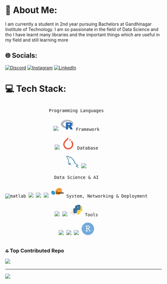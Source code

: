 # 💫 About Me:
I am currently a student in 2nd year pursuing Bachelors at Gandhinagar Institute of Technology. I am so passionate in the field of Data Science and tho I have learnt many libraries and the important things which are useful in my field and still learning more


## 🌐 Socials:
[![Discord](https://img.shields.io/badge/Discord-%237289DA.svg?logo=discord&logoColor=white)](https://discord.gg/kimjongun0382) [![Instagram](https://img.shields.io/badge/Instagram-%23E4405F.svg?logo=Instagram&logoColor=white)](https://instagram.com/dhruvil.malvania) [![LinkedIn](https://img.shields.io/badge/LinkedIn-%230077B5.svg?logo=linkedin&logoColor=white)](https://linkedin.com/in/https://www.linkedin.com/in/dhruvil-malvania-6a1479276/) 

# 💻 Tech Stack:
<div>
  <p style="display: inline-block;" align="center">
    <kbd>
      <kbd>Programming Languages</kbd>
      <br>
      <br>
      <img width="40px" src="https://cdn.jsdelivr.net/gh/devicons/devicon/icons/python/python-original.svg"> 
      <img width="40px" src="https://raw.githubusercontent.com/devicons/devicon/6910f0503efdd315c8f9b858234310c06e04d9c0/icons/r/r-original.svg"> 
    </kbd>
    <kbd>
      <kbd>Framework</kbd>
      <br>
      <br>
      <img width="40px" src="https://cdn.jsdelivr.net/gh/devicons/devicon/icons/flask/flask-original-wordmark.svg">
      <img width="40px" src="https://raw.githubusercontent.com/devicons/devicon/6910f0503efdd315c8f9b858234310c06e04d9c0/icons/pytorch/pytorch-original.svg">
    </kbd>
    <kbd>
      <kbd>Database</kbd>
      <br>
      <br>
      <img width="40px" src="https://raw.githubusercontent.com/devicons/devicon/6910f0503efdd315c8f9b858234310c06e04d9c0/icons/mysql/mysql-original.svg">
      <img width="40px" src="https://icon.icepanel.io/Technology/svg/SQLite.svg">
    </kbd>
    <br>
    <br>
    <kbd>
      <kbd>Data Science &amp; AI</kbd>
      <br>
      <br>
      <img title="matlab" width="40px" src="https://cdn.jsdelivr.net/gh/devicons/devicon/icons/matlab/matlab-original.svg">
      <img width="40px" src="https://cdn.jsdelivr.net/gh/devicons/devicon/icons/tensorflow/tensorflow-original.svg">
      <img width="40px" src="https://cdn.jsdelivr.net/gh/devicons/devicon/icons/numpy/numpy-original.svg">
      <img width="40px" src="https://cdn.jsdelivr.net/gh/devicons/devicon/icons/pandas/pandas-original.svg">
      <img width="40px" src="https://raw.githubusercontent.com/devicons/devicon/6910f0503efdd315c8f9b858234310c06e04d9c0/icons/scikitlearn/scikitlearn-original.svg">
    </kbd>
    <kbd>
      <kbd>System, Networking &amp; Deployment</kbd>
      <br>
      <br>
      <img width="40px" src="https://cdn.jsdelivr.net/gh/devicons/devicon/icons/git/git-plain.svg">
      <img width="40px" src="https://cdn.jsdelivr.net/gh/devicons/devicon/icons/docker/docker-plain.svg">
      <img width="40px" src="https://raw.githubusercontent.com/devicons/devicon/6910f0503efdd315c8f9b858234310c06e04d9c0/icons/pypi/pypi-original.svg">
    </kbd>
    <kbd>
      <kbd>Tools</kbd>
      <br>
      <br>
      <img width="40px" src="https://cdn.jsdelivr.net/gh/devicons/devicon/icons/vscode/vscode-original.svg">
      <img width="40px" src="https://cdn.jsdelivr.net/gh/devicons/devicon/icons/jupyter/jupyter-original.svg">
      <img width="40px" src="https://cdn.jsdelivr.net/gh/devicons/devicon/icons/pycharm/pycharm-original.svg">
      <img width="40px" src="https://raw.githubusercontent.com/devicons/devicon/6910f0503efdd315c8f9b858234310c06e04d9c0/icons/rstudio/rstudio-original.svg">
    </kbd>
  </p>
</div>

### 🔝 Top Contributed Repo
![](https://github-contributor-stats.vercel.app/api?username=Dhruvilllll&limit=5&theme=aura&combine_all_yearly_contributions=true)

---
[![](https://visitcount.itsvg.in/api?id=Dhruvilllll&icon=0&color=0)](https://visitcount.itsvg.in)

